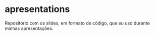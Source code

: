 # apresentations
Repositório com os slides, em formato de código, que eu uso durante minhas apresentações.
